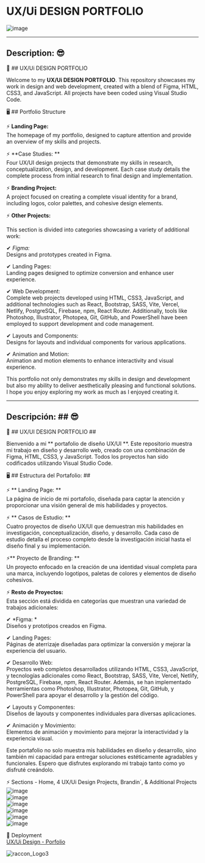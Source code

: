 # UX/Ui DESIGN PORTFOLIO </br>

![image](https://github.com/user-attachments/assets/49759c2a-a929-47da-99e0-054872259265) </br>

***************************************************************************************************************************************************************************************

## Description: 😎</br>

👀 ## UX/Ui DESIGN PORTFOLIO  </br>

Welcome to my **UX/Ui DESIGN PORTFOLIO**. This repository showcases my work in design and web development, created with a blend of Figma, HTML, CSS3, and JavaScript. All projects have been coded using Visual Studio Code.

🖥 ## Portfolio Structure </br>

⚡ **Landing Page:** </br> 
The homepage of my portfolio, designed to capture attention and provide an overview of my skills and projects.</br>

⚡ **Case Studies: **</br>
Four UX/UI design projects that demonstrate my skills in research, conceptualization, design, and development. Each case study details the complete process from initial research to final design and implementation.</br>

⚡ **Branding Project:** </br>
A project focused on creating a complete visual identity for a brand, including logos, color palettes, and cohesive design elements.</br>

⚡ **Other Projects:**</br> 

This section is divided into categories showcasing a variety of additional work:</br>

✔ *Figma:*</br>
Designs and prototypes created in Figma.

✔ Landing Pages: </br>
Landing pages designed to optimize conversion and enhance user experience.</br>

✔ Web Development:</br>
Complete web projects developed using HTML, CSS3, JavaScript, and additional technologies such as React, Bootstrap, SASS, Vite, Vercel, Netlify, PostgreSQL, Firebase, npm, React Router. Additionally, tools like Photoshop, Illustrator, Photopea, Git, GitHub, and PowerShell have been employed to support development and code management.</br>

✔ Layouts and Components: </br>
Designs for layouts and individual components for various applications.</br>

✔ Animation and Motion:</br>
Animation and motion elements to enhance interactivity and visual experience.</br>

This portfolio not only demonstrates my skills in design and development but also my ability to deliver aesthetically pleasing and functional solutions. I hope you enjoy exploring my work as much as I enjoyed creating it.</br>

***************************************************************************************************************************************************************************************

## Descripción: ## 😎</br>

👀  ## UX/UI DESIGN PORTFOLIO ##</br>

Bienvenido a mi ** portafolio de diseño UX/UI **. Este repositorio muestra mi trabajo en diseño y desarrollo web, creado con una combinación de Figma, HTML, CSS3, y JavaScript. Todos los proyectos han sido codificados utilizando Visual Studio Code.</br>

🖥  ## Estructura del Portafolio:  ##</br>

⚡ ** Landing Page: **</br>
La página de inicio de mi portafolio, diseñada para captar la atención y proporcionar una visión general de mis habilidades y proyectos.</br>

⚡ ** Casos de Estudio: **</br>
Cuatro proyectos de diseño UX/UI que demuestran mis habilidades en investigación, conceptualización, diseño, y desarrollo. Cada caso de estudio detalla el proceso completo desde la investigación inicial hasta el diseño final y su implementación.</br>

⚡** Proyecto de Branding: **</br>
Un proyecto enfocado en la creación de una identidad visual completa para una marca, incluyendo logotipos, paletas de colores y elementos de diseño cohesivos.</br>

⚡ **Resto de Proyectos:**</br>
Esta sección está dividida en categorías que muestran una variedad de trabajos adicionales:</br>

✔ *Figma: *</br>
Diseños y prototipos creados en Figma.</br>

✔ Landing Pages: </br>
Páginas de aterrizaje diseñadas para optimizar la conversión y mejorar la experiencia del usuario.</br>

✔ Desarrollo Web: </br>
Proyectos web completos desarrollados utilizando HTML, CSS3, JavaScript, y tecnologías adicionales como React, Bootstrap, SASS, Vite, Vercel, Netlify, PostgreSQL, Firebase, npm, React Router. Además, se han implementado herramientas como Photoshop, Illustrator, Photopea, Git, GitHub, y PowerShell para apoyar el desarrollo y la gestión del código.</br>

✔ Layouts y Componentes: </br>
Diseños de layouts y componentes individuales para diversas aplicaciones.</br>

✔ Animación y Movimiento:</br>
Elementos de animación y movimiento para mejorar la interactividad y la experiencia visual.</br>

Este portafolio no solo muestra mis habilidades en diseño y desarrollo, sino también mi capacidad para entregar soluciones estéticamente agradables y funcionales. Espero que disfrutes explorando mi trabajo tanto como yo disfruté creándolo.</br>

⚡ Sections - Home, 4 UX/Ui Design Projects,  Brandin´, & Additional Projects </br>
![image](https://github.com/user-attachments/assets/ebd04af8-77c1-4d1b-9949-da35e7d7e79c) </br>
![image](https://github.com/user-attachments/assets/a3442bd0-2f5f-49b0-95a6-c39942b11422) </br>
![image](https://github.com/user-attachments/assets/97141c9c-b7f1-4f2b-8877-1f1da5b696d3) </br>
![image](https://github.com/user-attachments/assets/7e0d1d1d-fa66-4279-816f-4b7cb7150d73) </br>
![image](https://github.com/user-attachments/assets/cd490028-d00e-4069-87d2-46e22969c039) </br>
![image](https://github.com/user-attachments/assets/c054ee1f-2902-4eed-a62e-93de7265b6de) </br>


🚀 Deployment </br>
[UX/Ui Design - Porfolio](https://design-portfolio-gilt-theta.vercel.app/) </br>

 ![raccon_Logo3](https://github.com/user-attachments/assets/67a05c36-88b4-47d1-b30f-5b6c1def7cec) </br>


